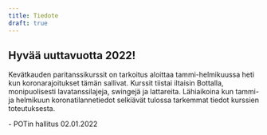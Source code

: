 ```yaml
---
title: Tiedote
draft: true
---
```

## Hyvää uuttavuotta 2022!

Kevätkauden paritanssikurssit on tarkoitus aloittaa tammi-helmikuussa heti kun koronarajoitukset tämän sallivat. Kurssit tiistai iltaisin Bottalla, monipuolisesti lavatanssilajeja, swingejä ja lattareita. Lähiaikoina kun tammi- ja helmikuun koronatilannetiedot selkiävät tulossa tarkemmat tiedot kurssien toteutuksesta.

\-  POTin hallitus 02.01.2022